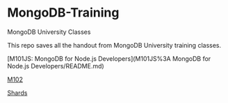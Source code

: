 # MongoDB-Training

MongoDB University Classes

This repo saves all the handout from MongoDB University training classes.

[M101JS: MongoDB for Node.js Developers](M101JS%3A MongoDB for Node.js Developers/README.md)

[M102](m102/README.md)

[Shards](shards/shards.md)  